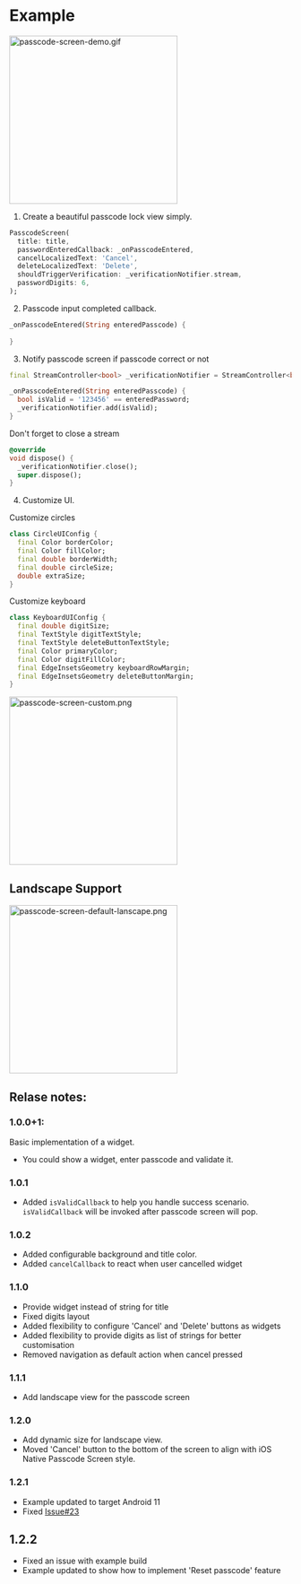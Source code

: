 # Example

<img src="https://github.com/xPutnikx/flutter-passcode/blob/master/example/passcode-screen-demo.gif?raw=true" alt="passcode-screen-demo.gif" width="300">

1. Create a beautiful passcode lock view simply.

```dart
PasscodeScreen(
  title: title,
  passwordEnteredCallback: _onPasscodeEntered,
  cancelLocalizedText: 'Cancel',
  deleteLocalizedText: 'Delete',
  shouldTriggerVerification: _verificationNotifier.stream,
  passwordDigits: 6,
);
```

2. Passcode input completed callback.
```dart
_onPasscodeEntered(String enteredPasscode) {
  
}
```

3. Notify passcode screen if passcode correct or not 
```dart
final StreamController<bool> _verificationNotifier = StreamController<bool>.broadcast();

_onPasscodeEntered(String enteredPasscode) {
  bool isValid = '123456' == enteredPassword;
  _verificationNotifier.add(isValid);
}

```

Don't forget to close a stream
```dart
@override
void dispose() {
  _verificationNotifier.close();
  super.dispose();
}

```

4. Customize UI.

Customize circles
```dart
class CircleUIConfig {
  final Color borderColor;
  final Color fillColor;
  final double borderWidth;
  final double circleSize;
  double extraSize;
}
```

Customize keyboard
```dart
class KeyboardUIConfig {
  final double digitSize;
  final TextStyle digitTextStyle;
  final TextStyle deleteButtonTextStyle;
  final Color primaryColor;
  final Color digitFillColor;
  final EdgeInsetsGeometry keyboardRowMargin;
  final EdgeInsetsGeometry deleteButtonMargin;
}
```


<img src="https://github.com/xPutnikx/flutter-passcode/blob/master/example/passcode-screen-custom.png?raw=true" alt="passcode-screen-custom.png" width="300">

## Landscape Support
<img src="https://github.com/xPutnikx/flutter-passcode/blob/master/example/passcode-screen-default-landscape.png?raw=true" alt="passcode-screen-default-lanscape.png" width="300">

## Relase notes:
### 1.0.0+1: 
Basic implementation of a widget.
- You could show a widget, enter passcode and validate it.

### 1.0.1
- Added `isValidCallback` to help you handle success scenario. `isValidCallback` will be invoked after passcode screen will pop.

### 1.0.2
- Added configurable background and title color.
- Added `cancelCallback` to react when user cancelled widget

### 1.1.0
- Provide widget instead of string for title
- Fixed digits layout
- Added flexibility to configure 'Cancel' and 'Delete' buttons as widgets
- Added flexibility to provide digits as list of strings for better customisation
- Removed navigation as default action when cancel pressed

### 1.1.1
- Add landscape view for the passcode screen

### 1.2.0
- Add dynamic size for landscape view.
- Moved 'Cancel' button to the bottom of the screen to align with iOS Native Passcode Screen style.

### 1.2.1
- Example updated to target Android 11
- Fixed [Issue#23](https://github.com/xPutnikx/flutter-passcode/issues/23)

## 1.2.2
- Fixed an issue with example build
- Example updated to show how to implement 'Reset passcode' feature